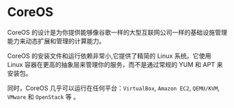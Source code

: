 # CoreOS

CoreOS 的设计是为你提供能够像谷歌一样的大型互联网公司一样的基础设施管理能力来动态扩展和管理的计算能力。

CoreOS 的安装文件和运行依赖非常小,它提供了精简的 Linux 系统。它使用 Linux 容器在更高的抽象层来管理你的服务，而不是通过常规的 YUM 和 APT 来安装包。

同时，CoreOS 几乎可以运行在任何平台：`VirtualBox`, `Amazon EC2`, `QEMU/KVM`, `VMware` 和 `OpenStack` 等 。
